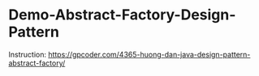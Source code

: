 # Demo-Abstract-Factory-Design-Pattern
Instruction: https://gpcoder.com/4365-huong-dan-java-design-pattern-abstract-factory/
